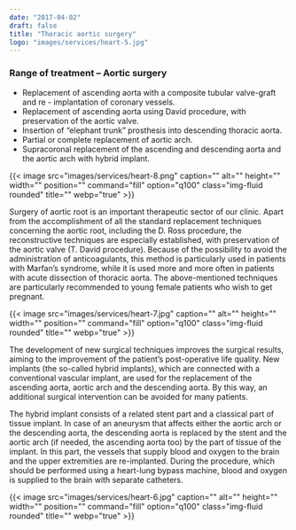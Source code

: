 ```yaml
---
date: "2017-04-02"
draft: false
title: "Thoracic aortic surgery"
logo: "images/services/heart-5.jpg"
---
```


### Range of treatment – Aortic surgery

- Replacement of ascending aorta with a composite tubular valve-graft and re -
  implantation of coronary vessels.
- Replacement of ascending aorta using David procedure, with preservation of the
  aortic valve.
- Insertion of “elephant trunk” prosthesis into descending thoracic aorta.
- Partial or complete replacement of aortic arch.
- Supracoronal replacement of the ascending and descending aorta and the aortic
  arch with hybrid implant.

{{< image src="images/services/heart-8.png" caption="" alt="" height="" width="" position="" command="fill" option="q100" class="img-fluid rounded" title="" webp="true" >}}

Surgery of aortic root is an important therapeutic sector of our clinic. Apart
from the accomplishment of all the standard replacement techniques concerning
the aortic root, including the D. Ross procedure, the reconstructive techniques
are especially established, with preservation of the aortic valve (T. David
procedure). Because of the possibility to avoid the administration of
anticoagulants, this method is particularly used in patients with Marfan’s
syndrome, while it is used more and more often in patients with acute dissection
of thoracic aorta. The above-mentioned techniques are particularly recommended
to young female patients who wish to get pregnant.

{{< image src="images/services/heart-7.jpg" caption="" alt="" height="" width="" position="" command="fill" option="q100" class="img-fluid rounded" title="" webp="true" >}}

The development of new surgical techniques improves the surgical results, aiming
to the improvement of the patient’s post-operative life quality. New implants
(the so-called hybrid implants), which are connected with a conventional
vascular implant, are used for the replacement of the ascending aorta, aortic
arch and the descending aorta. By this way, an additional surgical intervention
can be avoided for many patients.

The hybrid implant consists of a related stent part and a classical part of
tissue implant. In case of an aneurysm that affects either the aortic arch or
the descending aorta, the descending aorta is replaced by the stent and the
aortic arch (if needed, the ascending aorta too) by the part of tissue of the
implant. In this part, the vessels that supply blood and oxygen to the brain and
the upper extremities are re-implanted. During the procedure, which should be
performed using a heart-lung bypass machine, blood and oxygen is supplied to the
brain with separate catheters.

{{< image src="images/services/heart-6.jpg" caption="" alt="" height="" width="" position="" command="fill" option="q100" class="img-fluid rounded" title="" webp="true" >}}
